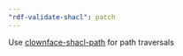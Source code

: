 ```yaml
---
"rdf-validate-shacl": patch
---
```


Use [clownface-shacl-path](https://npm.im/clownface-shacl-path) for path traversals
